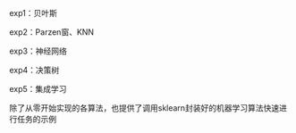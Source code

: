 exp1：贝叶斯

exp2：Parzen窗、KNN

exp3：神经网络

exp4：决策树

exp5：集成学习

除了从零开始实现的各算法，也提供了调用sklearn封装好的机器学习算法快速进行任务的示例
